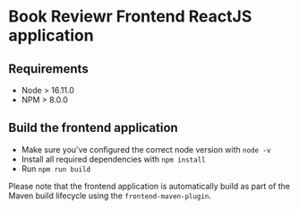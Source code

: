 # Book Reviewr Frontend ReactJS application

## Requirements

- Node > 16.11.0
- NPM > 8.0.0

## Build the frontend application

- Make sure you've configured the correct node version with `node -v`
- Install all required dependencies with `npm install`
- Run `npm run build`

Please note that the frontend application is automatically build as part of the Maven build lifecycle using the `frontend-maven-plugin`.
